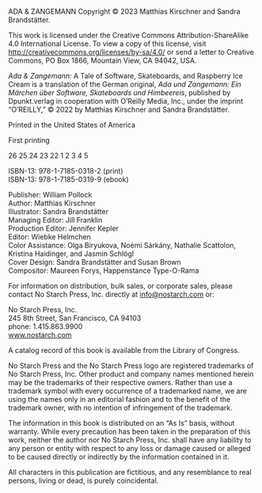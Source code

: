 <!--
SPDX-FileCopyrightText: 2022 Matthias Kirschner

SPDX-License-Identifier: CC-BY-SA-4.0
-->
ADA & ZANGEMANN Copyright © 2023 Matthias Kirschner and Sandra Brandstätter.

This work is licensed under the Creative Commons Attribution-ShareAlike 4.0 International License. To view a copy of this license, visit http://creativecommons.org/licenses/by-sa/4.0/ or send a letter to Creative Commons, PO Box 1866, Mountain View, CA 94042, USA.

_Ada & Zangemann:_ A Tale of Software, Skateboards, and Raspberry Ice Cream is a translation of the German original, _Ada und Zangemann: Ein Märchen über Software, Skateboards und Himbeereis_, published by Dpunkt.verlag in cooperation with O’Reilly Media, Inc., under the imprint “O’REILLY,” © 2022 by Matthias Kirschner and Sandra Brandstätter.

Printed in the United States of America

First printing

26 25 24 23 22  1 2 3 4 5

ISBN-13: 978-1-7185-0318-2 (print)\
ISBN-13: 978-1-7185-0319-9 (ebook)

Publisher: William Pollock\
Author: Matthias Kirschner\
Illustrator: Sandra Brandstätter\
Managing Editor: Jill Franklin\
Production Editor: Jennifer Kepler\
Editor: Wiebke Helmchen\
Color Assistance: Olga Biryukova, Noémi Sárkány, Nathalie Scattolon, Kristina Haidinger, and Jasmin Schlögl\
Cover Design: Sandra Brandstätter and Susan Brown\
Compositor: Maureen Forys, Happenstance Type-O-Rama

For information on distribution, bulk sales, or corporate sales, please contact No Starch Press, Inc. directly at info@nostarch.com or:

No Starch Press, Inc.\
245 8th Street, San Francisco, CA 94103\
phone: 1.415.863.9900\
www.nostarch.com

A catalog record of this book is available from the Library of Congress.

No Starch Press and the No Starch Press logo are registered trademarks of No Starch Press, Inc. Other product and company names mentioned herein may be the trademarks of their respective owners. Rather than use a trademark symbol with every occurrence of a trademarked name, we are using the names only in an editorial fashion and to the benefit of the trademark owner, with no intention of infringement of the trademark.

The information in this book is distributed on an “As Is” basis, without warranty. While every precaution has been taken in the preparation of this work, neither the author nor No Starch Press, Inc. shall have any liability to any person or entity with respect to any loss or damage caused or alleged to be caused directly or indirectly by the information contained in it.

All characters in this publication are fictitious, and any resemblance to real persons, living or dead, is purely coincidental.
